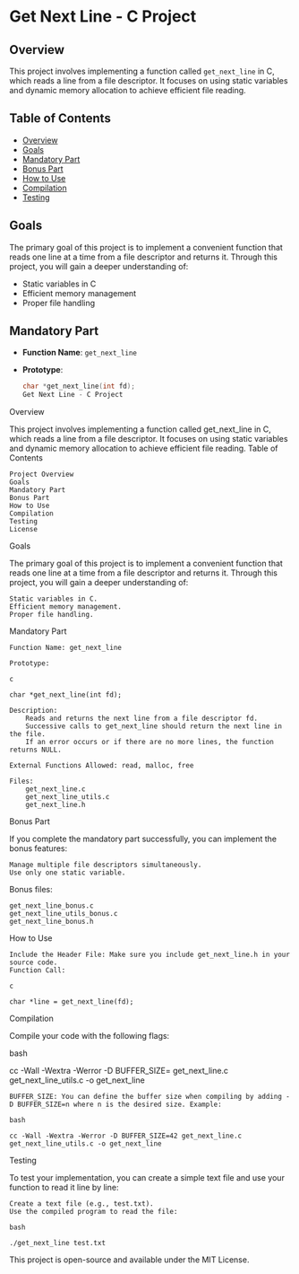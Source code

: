 # Get Next Line - C Project

## Overview

This project involves implementing a function called `get_next_line` in C, which reads a line from a file descriptor. It focuses on using static variables and dynamic memory allocation to achieve efficient file reading.

## Table of Contents

- [Overview](#overview)
- [Goals](#goals)
- [Mandatory Part](#mandatory-part)
- [Bonus Part](#bonus-part)
- [How to Use](#how-to-use)
- [Compilation](#compilation)
- [Testing](#testing)


## Goals

The primary goal of this project is to implement a convenient function that reads one line at a time from a file descriptor and returns it. Through this project, you will gain a deeper understanding of:

- Static variables in C
- Efficient memory management
- Proper file handling

## Mandatory Part

- **Function Name**: `get_next_line`

- **Prototype**:
  ```c
  char *get_next_line(int fd);
  Get Next Line - C Project
Overview

This project involves implementing a function called get_next_line in C, which reads a line from a file descriptor. It focuses on using static variables and dynamic memory allocation to achieve efficient file reading.
Table of Contents

    Project Overview
    Goals
    Mandatory Part
    Bonus Part
    How to Use
    Compilation
    Testing
    License

Goals

The primary goal of this project is to implement a convenient function that reads one line at a time from a file descriptor and returns it. Through this project, you will gain a deeper understanding of:

    Static variables in C.
    Efficient memory management.
    Proper file handling.

Mandatory Part

    Function Name: get_next_line

    Prototype:

    c

    char *get_next_line(int fd);

    Description:
        Reads and returns the next line from a file descriptor fd.
        Successive calls to get_next_line should return the next line in the file.
        If an error occurs or if there are no more lines, the function returns NULL.

    External Functions Allowed: read, malloc, free

    Files:
        get_next_line.c
        get_next_line_utils.c
        get_next_line.h

Bonus Part

If you complete the mandatory part successfully, you can implement the bonus features:

    Manage multiple file descriptors simultaneously.
    Use only one static variable.

Bonus files:

    get_next_line_bonus.c
    get_next_line_utils_bonus.c
    get_next_line_bonus.h

How to Use

    Include the Header File: Make sure you include get_next_line.h in your source code.
    Function Call:

    c

    char *line = get_next_line(fd);

Compilation

Compile your code with the following flags:

bash

cc -Wall -Wextra -Werror -D BUFFER_SIZE=<size> get_next_line.c get_next_line_utils.c -o get_next_line

    BUFFER_SIZE: You can define the buffer size when compiling by adding -D BUFFER_SIZE=n where n is the desired size. Example:

    bash

    cc -Wall -Wextra -Werror -D BUFFER_SIZE=42 get_next_line.c get_next_line_utils.c -o get_next_line

Testing

To test your implementation, you can create a simple text file and use your function to read it line by line:

    Create a text file (e.g., test.txt).
    Use the compiled program to read the file:

    bash

    ./get_next_line test.txt



This project is open-source and available under the MIT License.
